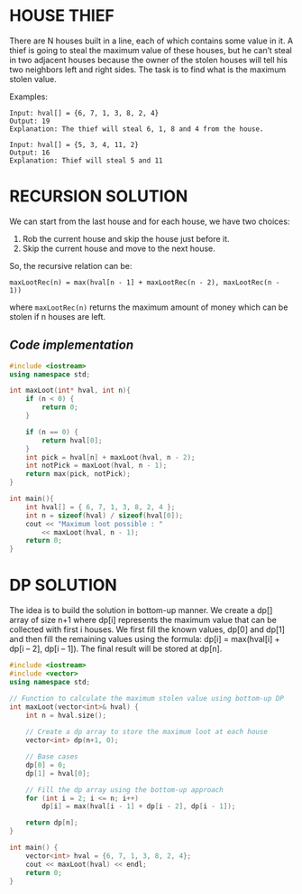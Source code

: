 # HOUSE THIEF

There are N houses built in a line, each of which contains some value in it. A thief is going to steal the maximum value of these houses, but he can’t steal in two adjacent houses because the owner of the stolen houses will tell his two neighbors left and right sides. The task is to find what is the maximum stolen value.

Examples: 
```
Input: hval[] = {6, 7, 1, 3, 8, 2, 4}
Output: 19
Explanation: The thief will steal 6, 1, 8 and 4 from the house.

Input: hval[] = {5, 3, 4, 11, 2}
Output: 16
Explanation: Thief will steal 5 and 11
```

# RECURSION SOLUTION

We can start from the last house and for each house, we have two choices:

1. Rob the current house and skip the house just before it.
2. Skip the current house and move to the next house.

So, the recursive relation can be:

```
maxLootRec(n) = max(hval[n - 1] + maxLootRec(n - 2), maxLootRec(n - 1))
```

where `maxLootRec(n)` returns the maximum amount of money which can be stolen if n houses are left.

## ***Code implementation***

```cpp
#include <iostream>
using namespace std;

int maxLoot(int* hval, int n){
	if (n < 0) {
		return 0;
	}

	if (n == 0) {
		return hval[0];
	}
	int pick = hval[n] + maxLoot(hval, n - 2);
	int notPick = maxLoot(hval, n - 1);
	return max(pick, notPick);
}

int main(){
	int hval[] = { 6, 7, 1, 3, 8, 2, 4 };
	int n = sizeof(hval) / sizeof(hval[0]);
	cout << "Maximum loot possible : "
		<< maxLoot(hval, n - 1);
	return 0;
}
```

# DP SOLUTION

The idea is to build the solution in bottom-up manner. We create a dp[] array of size n+1 where dp[i] represents the maximum value that can be collected with first i houses. We first fill the known values, dp[0] and dp[1] and then fill the remaining values using the formula: dp[i] = max(hval[i] + dp[i – 2], dp[i – 1]). The final result will be stored at dp[n].

```cpp
#include <iostream>
#include <vector>
using namespace std;

// Function to calculate the maximum stolen value using bottom-up DP
int maxLoot(vector<int>& hval) {
    int n = hval.size();
  
    // Create a dp array to store the maximum loot at each house
    vector<int> dp(n+1, 0);

    // Base cases
    dp[0] = 0;
    dp[1] = hval[0];

    // Fill the dp array using the bottom-up approach
    for (int i = 2; i <= n; i++) 
        dp[i] = max(hval[i - 1] + dp[i - 2], dp[i - 1]);

    return dp[n];
}

int main() {
    vector<int> hval = {6, 7, 1, 3, 8, 2, 4};
    cout << maxLoot(hval) << endl;
    return 0;
}
```